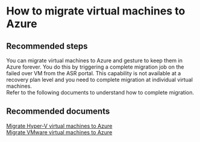 <properties
	pageTitle="Common issues in recovery plans"
	description="Common issues in recovery plans"
	service="microsoft.recoveryservices"
	resource="vaults"
	authors="ruturaj"
	displayOrder=""
	selfHelpType="generic"
	supportTopicIds="32536397, 32536398, 32536400"
	resourceTags=" "
	productPesIds="16370"
	cloudEnvironments="MoonCake"
/>

# How to migrate virtual machines to Azure

## **Recommended steps**

You can migrate virtual machines to Azure and gesture to keep them in Azure forever. You do this by triggering a complete migration job on the failed over VM from the ASR portal. This capability is not available at a recovery plan level and you need to complete migration at individual virtual machines.</br>
Refer to the following documents to understand how to complete migration.</br>

## **Recommended documents**

[Migrate Hyper-V virtual machines to Azure](https://docs.azure.cn/site-recovery/hyper-v-site-walkthrough-overview#complete-migration-of-your-virtual-machines-to-azure)</br>
[Migrate VMware virtual machines to Azure](https://docs.azure.cn/site-recovery/hyper-v-site-walkthrough-overview#complete-migration-of-your-virtual-machines-to-azure)</br>
